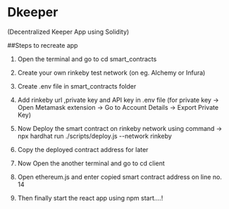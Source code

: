# Dkeeper 
(Decentralized Keeper App using Solidity)

##Steps to recreate app
1. Open the terminal and go to cd smart_contracts
2. Create your own rinkeby test network (on eg. Alchemy or Infura)
3. Create .env file in smart_contracts folder
4. Add rinkeby url ,private key and API key in .env file (for private key -> Open Metamask extension -> Go to Account Details -> Export Private Key)
5. Now Deploy the smart contract on rinkeby network using command -> npx hardhat run ./scripts/deploy.js --network rinkeby 
6. Copy the deployed contract address for later

7. Now Open the another terminal and go to cd client
8. Open ethereum.js and enter copied smart contract address on line no. 14
9. Then finally start the react app using npm start....!

